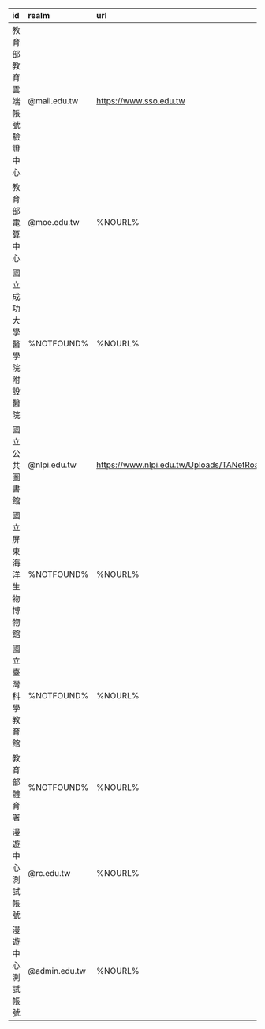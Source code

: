 |id|realm|url|
| :---- | :---- | :---- |
|教育部教育雲端帳號驗證中心|@mail.edu.tw|https://www.sso.edu.tw|
|教育部電算中心|@moe.edu.tw|%NOURL%|
|國立成功大學醫學院附設醫院|%NOTFOUND%|%NOURL%|
|國立公共圖書館|@nlpi.edu.tw|https://www.nlpi.edu.tw/Uploads/TANetRoaming.pdf|
|國立屏東海洋生物博物館|%NOTFOUND%|%NOURL%|
|國立臺灣科學教育館|%NOTFOUND%|%NOURL%|
|教育部體育署|%NOTFOUND%|%NOURL%|
|漫遊中心測試帳號|@rc.edu.tw|%NOURL%|
|漫遊中心測試帳號|@admin.edu.tw|%NOURL%|